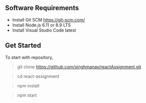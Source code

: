 
## Software Requirements

- Install Git SCM https://git-scm.com/
- Install Node.js 6.11 or 8.9 LTS
- Install Visual Studio Code latest

## Get Started

To start with repository,

> git clone https://github.com/singhmanav/reactAssignment.git

> cd react-assignment

> npm install

> npm start


